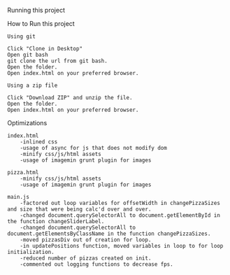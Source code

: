 Running this project

How to Run this project

	Using git

	Click "Clone in Desktop" 
	Open git bash
	git clone the url from git bash.
	Open the folder.
	Open index.html on your preferred browser.

	Using a zip file

	Click "Download ZIP" and unzip the file.
	Open the folder.
	Open index.html on your preferred browser.

Optimizations

	index.html
		-inlined css
		-usage of async for js that does not modify dom
		-minify css/js/html assets
		-usage of imagemin grunt plugin for images

	pizza.html
		-minify css/js/html assets
		-usage of imagemin grunt plugin for images

	main.js
		-factored out loop variables for offsetWidth in changePizzaSizes and size that were being calc'd over and over.
		-changed document.querySelectorAll to document.getElementById in the function changeSliderLabel.
		-changed document.querySelectorAll to document.getElementsByClassName in the function changePizzaSizes.
		-moved pizzasDiv out of creation for loop.
		-in updatePositions function, moved variables in loop to for loop initialization.
		-reduced number of pizzas created on init.
		-commented out logging functions to decrease fps.